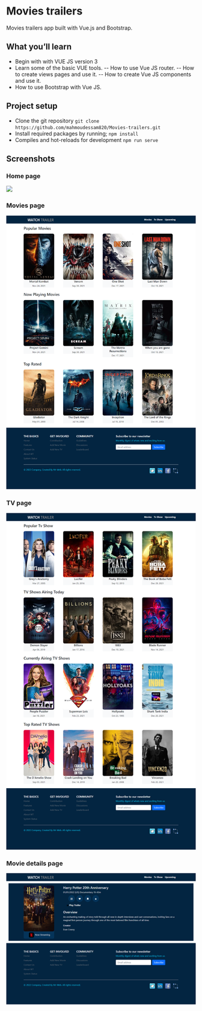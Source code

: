 # Movies trailers

Movies trailers app built with Vue.js and Bootstrap.

## What you’ll learn

- Begin with with VUE JS version 3
- Learn some of the basic VUE tools.
-- How to use Vue JS router.
-- How to create views pages and use it.
-- How to create Vue JS components and use it.
- How to use Bootstrap with Vue JS.


## Project setup

- Clone the git repository `git clone https://github.com/mahmoudessam820/Movies-trailers.git`
- Install required packages by running; `npm install`
- Compiles and hot-reloads for development `npm run serve`


## Screenshots

### Home page 

![](public/home.png)


### Movies page 

![](public/movies.png)


### TV page 

![](public/tv.png)

### Movie details page 

![](public/details.png)
